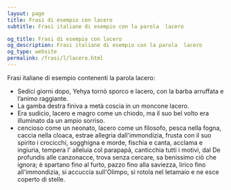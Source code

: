 ```yaml
---
layout: page
title: Frasi di esempio con lacero 
subtitle: Frasi italiane di esempio con la parola  lacero

og_title: Frasi di esempio con lacero 
og_description: Frasi italiane di esempio con la parola  lacero
og_type: website
permalink: /frasi/l/lacero.html
---
```


Frasi italiane di esempio contenenti la parola lacero:


- Sedici giorni dopo, Yehya tornò sporco e lacero, con la barba arruffata e l’animo raggiante.
- La gamba destra finiva a metà coscia in un moncone lacero.
- Era sudicio, lacero e magro come un chiodo, ma il suo bel volto era illuminato da un ampio sorriso.
- cencioso come un neonato, lacero come un filosofo, pesca nella fogna, caccia nella cloaca, estrae allegria dall'immondizia, frusta con il suo spirito i crocicchi, sogghigna e morde, fischia e canta, acclama e ingiuria, tempera l' alleluia col parapapà, canticchia tutti i motivi, dal De profundis alle canzonacce, trova senza cercare, sa benissimo ciò che ignora; è spartano fino al furto, pazzo fino alla saviezza, lirico fino all'immondizia, si accuccia sull'Olimpo, si rotola nel letamaio e ne esce coperto di stelle.
